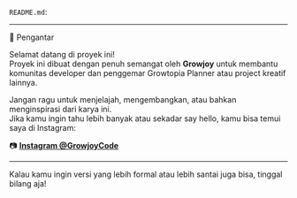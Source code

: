 `README.md`:

---

📌 Pengantar

Selamat datang di proyek ini!  
Proyek ini dibuat dengan penuh semangat oleh **Growjoy** untuk membantu komunitas developer dan penggemar Growtopia Planner atau project kreatif lainnya.

Jangan ragu untuk menjelajah, mengembangkan, atau bahkan menginspirasi dari karya ini.  
Jika kamu ingin tahu lebih banyak atau sekadar say hello, kamu bisa temui saya di Instagram:

📷 **[Instagram @GrowjoyCode](https://instagram.com/lf_lathif)**

---

Kalau kamu ingin versi yang lebih formal atau lebih santai juga bisa, tinggal bilang aja!
